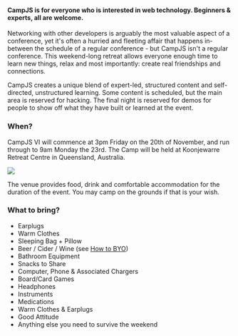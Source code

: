 #### CampJS is for everyone who is interested in web technology. Beginners & experts, all are welcome.

Networking with other developers is arguably the most valuable aspect of a conference, yet it's often a hurried and fleeting affair that happens in-between the schedule of a regular conference - but CampJS isn't a regular conference. This weekend-long retreat allows everyone enough time to learn new things, relax and most importantly: create real friendships and connections.

CampJS creates a unique blend of expert-led, structured content and self-directed, unstructured learning. Some content is scheduled, but the main area is reserved for hacking. The final night is reserved for demos for people to show off what they have built or learned at the event.

### When?

CampJS VI will commence at 3pm Friday on the 20th of November, and run through to 9am Monday the 23rd. The Camp will be held at Koonjewarre Retreat Centre in Queensland, Australia.

[![](https://pbs.twimg.com/media/B1ZlyK7CcAAsD0O.jpg:large)](https://twitter.com/wa7son/status/528722096809971712)

The venue provides food, drink and comfortable accommodation for the duration of the event. You may camp on the grounds if that is your wish.

### What to bring?

- Earplugs
- Warm Clothes
- Sleeping Bag + Pillow
- Beer / Cider / Wine (see [How to BYO](how-to-byo.html))
- Bathroom Equipment
- Snacks to Share
- Computer, Phone & Associated Chargers
- Board/Card Games
- Headphones
- Instruments
- Medications
- Warm Clothes & Earplugs
- Good Attitude
- Anything else you need to survive the weekend